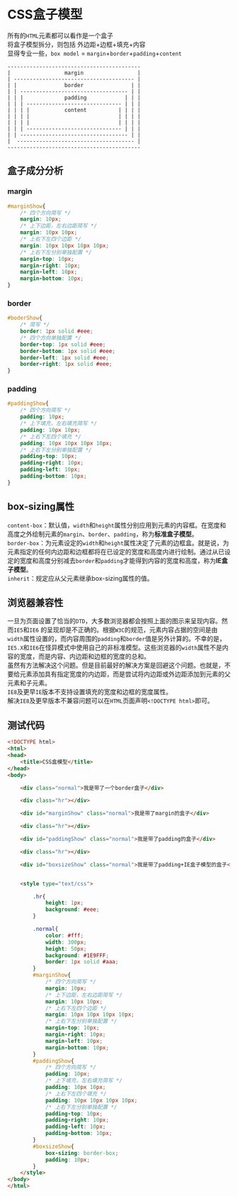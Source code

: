 # CSS盒子模型

所有的`HTML`元素都可以看作是一个盒子  
将盒子模型拆分，则包括 外边距+边框+填充+内容  
显得专业一些，`box model` = `margin`+`border`+`padding`+`content`  


```
------------------------------------------
|                 margin                 |  
| -------------------------------------- |
| |               border               | |
| | ---------------------------------- | |
| | |             padding            | | |
| | | ------------------------------ | | |
| | | |           content          | | | |
| | | |                            | | | |
| | | |                            | | | |
| | | ------------------------------ | | |
| | ---------------------------------- | |
|  ------------------------------------- |
------------------------------------------
```

## 盒子成分分析

### margin

```css
#marginShow{
    /* 四个方向简写 */
    margin: 10px;
    /* 上下边距，左右边距简写 */
    margin: 10px 10px;
    /* 上右下左四个边距 */
    margin: 10px 10px 10px 10px;
    /* 上右下左分别单独配置 */
    margin-top: 10px;
    margin-right: 10px;
    margin-left: 10px;
    margin-bottom: 10px;  
}
```

### border

```css
#boderShow{
    /* 简写 */
    border: 1px solid #eee;
    /* 四个方向单独配置 */
    border-top: 1px solid #eee;
    border-bottom: 1px solid #eee;
    border-left: 1px solid #eee;
    border-right: 1px solid #eee;
}
```



### padding

```css
#paddingShow{
    /* 四个方向简写 */
    padding: 10px;
    /* 上下填充，左右填充简写 */
    padding: 10px 10px;
    /* 上右下左四个填充 */
    padding: 10px 10px 10px 10px;
    /* 上右下左分别单独配置 */
    padding-top: 10px;
    padding-right: 10px;
    padding-left: 10px;
    padding-bottom: 10px;  
}
```

## box-sizing属性
`content-box`：默认值，`width`和`height`属性分别应用到元素的内容框。在宽度和高度之外绘制元素的`margin`、`border`、`padding`，称为**标准盒子模型**。  
`border-box`：为元素设定的`width`和`height`属性决定了元素的边框盒。就是说，为元素指定的任何内边距和边框都将在已设定的宽度和高度内进行绘制。通过从已设定的宽度和高度分别减去`border`和`padding`才能得到内容的宽度和高度，称为**IE盒子模型**。  
`inherit`：规定应从父元素继承box-sizing属性的值。

## 浏览器兼容性
一旦为页面设置了恰当的`DTD`，大多数浏览器都会按照上面的图示来呈现内容。然而`IE5`和`IE6` 的呈现却是不正确的。根据`W3C`的规范，元素内容占据的空间是由`width`属性设置的，而内容周围的`padding`和`border`值是另外计算的。不幸的是，`IE5.X`和`IE6`在怪异模式中使用自己的非标准模型。这些浏览器的`width`属性不是内容的宽度，而是内容、内边距和边框的宽度的总和。  
虽然有方法解决这个问题。但是目前最好的解决方案是回避这个问题。也就是，不要给元素添加具有指定宽度的内边距，而是尝试将内边距或外边距添加到元素的父元素和子元素。  
`IE8`及更早`IE`版本不支持设置填充的宽度和边框的宽度属性。  
解决`IE8`及更早版本不兼容问题可以在`HTML`页面声明`<!DOCTYPE html>`即可。

## 测试代码

```html
<!DOCTYPE html>
<html>
<head>
    <title>CSS盒模型</title>
</head>
<body>

    <div class="normal">我是带了一个border盒子</div>

    <div class="hr"></div>

    <div id="marginShow" class="normal">我是带了margin的盒子</div>

    <div class="hr"></div>

    <div id="paddingShow" class="normal">我是带了padding的盒子</div>

    <div class="hr"></div>

    <div id="boxsizeShow" class="normal">我是带了padding+IE盒子模型的盒子</div>


    <style type="text/css">

        .hr{ 
            height: 1px;
            background: #eee;
        }

        .normal{
            color: #fff;
            width: 300px;
            height: 50px;
            background: #1E9FFF;
            border: 1px solid #aaa;
        }
        #marginShow{
            /* 四个方向简写 */
            margin: 10px;
            /* 上下边距，左右边距简写 */
            margin: 10px 10px;
            /* 上右下左四个边距 */
            margin: 10px 10px 10px 10px;
            /* 上右下左分别单独配置 */
            margin-top: 10px;
            margin-right: 10px;
            margin-left: 10px;
            margin-bottom: 10px;  
        }
        #paddingShow{
            /* 四个方向简写 */
            padding: 10px;
            /* 上下填充，左右填充简写 */
            padding: 10px 10px;
            /* 上右下左四个填充 */
            padding: 10px 10px 10px 10px;
            /* 上右下左分别单独配置 */
            padding-top: 10px;
            padding-right: 10px;
            padding-left: 10px;
            padding-bottom: 10px;  
        }
        #boxsizeShow{
            box-sizing: border-box;
            padding: 10px;
        }
    </style>
</body>
</html>
```
